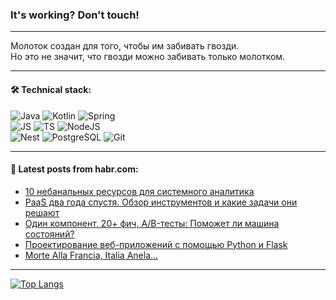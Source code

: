 ### It's working? Don't touch!

---
Молоток создан для того, чтобы им забивать гвозди. <br>
Но это не значит, что гвозди можно забивать только молотком.

---

#### 🛠️ Technical stack:

![Java](https://img.shields.io/badge/Java-informational?logo=Oracle&style=flat&logoColor=white&color=FF4500)
![Kotlin](https://img.shields.io/badge/Kotlin-informational?logo=Kotlin&style=flat&logoColor=white&color=774D97)
![Spring](https://img.shields.io/badge/SpringBoot-informational?logo=SpringBoot&style=flat&logoColor=white&color=6DB33F) <br>
![JS](https://img.shields.io/badge/JS-informational?logo=javaScript&style=flat&logoColor=black&color=F7Df1E)
![TS](https://img.shields.io/badge/TypeScript-informational?logo=typeScript&style=flat&logoColor=black&color=0667A8)
![NodeJS](https://img.shields.io/badge/NodeJS-informational?logo=node.js&style=flat&logoColor=white&color=70A760) <br>
![Nest](https://img.shields.io/badge/NestJS-informational?logo=NestJS&style=flat&logoColor=white&color=E0234E)
![PostgreSQL](https://img.shields.io/badge/PostgreSQL-informational?logo=PostgreSQL&style=flat&logoColor=white&color=DAA520)
![Git](https://img.shields.io/badge/Git-informational?logo=git&style=flat&logoColor=white&color=778899)

___

#### 💬 Latest posts from habr.com:

<!-- BLOG-POST-LIST:START -->
- [10 небанальных ресурсов для системного аналитика](https://habr.com/ru/companies/yandex_praktikum/articles/764250/?utm_source=habrahabr&utm_medium=rss&utm_campaign=764250)
- [PaaS два года спустя. Обзор инструментов и какие задачи они решают](https://habr.com/ru/companies/sbermarket/articles/764268/?utm_source=habrahabr&utm_medium=rss&utm_campaign=764268)
- [Один компонент, 20+ фич, A/B-тесты: Поможет ли машина состояний?](https://habr.com/ru/companies/oleg-bunin/articles/764354/?utm_source=habrahabr&utm_medium=rss&utm_campaign=764354)
- [Проектирование веб-приложений с помощью Python и Flask](https://habr.com/ru/companies/skillbox/articles/764384/?utm_source=habrahabr&utm_medium=rss&utm_campaign=764384)
- [Morte Alla Francia, Italia Anela…](https://habr.com/ru/companies/first/articles/764340/?utm_source=habrahabr&utm_medium=rss&utm_campaign=764340)
<!-- BLOG-POST-LIST:END -->

---
[![Top Langs](https://github-readme-stats-git-master-advtsetting-gmailcom.vercel.app/api/top-langs/?username=zloylis&langs_count=10&hide_title=false&title_color=e6edf3&size_weight=0.5&count_weight=0.5&layout=compact&hide_border=true&theme=dracula)](https://github.com/zloylis)

<!-- ![GitHub stats](https://github-readme-stats-git-master-advtsetting-gmailcom.vercel.app/api?username=zloylis&show_icons=true&hide_border=true&theme=dracula&hide_title=true&include_all_commits=true&count_private=true&hide=contribs&hide_rank=true) -->

